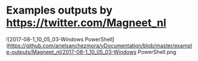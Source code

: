 # Examples outputs by https://twitter.com/Magneet_nl

![2017-08-1_10_05_03-Windows PowerShell](https://github.com/arielsanchezmora/vDocumentation/blob/master/example-outputs/Magneet_nl/2017-08-1_10_05_03-Windows PowerShell.png
